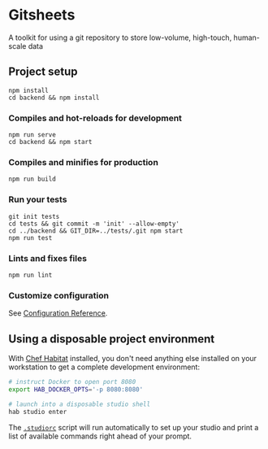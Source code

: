 # Gitsheets

A toolkit for using a git repository to store low-volume, high-touch, human-scale data

## Project setup

```
npm install
cd backend && npm install
```

### Compiles and hot-reloads for development

```
npm run serve
cd backend && npm start
```

### Compiles and minifies for production

```
npm run build
```

### Run your tests

```
git init tests
cd tests && git commit -m 'init' --allow-empty'
cd ../backend && GIT_DIR=../tests/.git npm start
npm run test
```

### Lints and fixes files

```
npm run lint
```

### Customize configuration

See [Configuration Reference](https://cli.vuejs.org/config/).

## Using a disposable project environment

With [Chef Habitat](https://habitat.sh) installed, you don't need
anything else installed on your workstation to get a complete
development environment:

```bash
# instruct Docker to open port 8080
export HAB_DOCKER_OPTS='-p 8080:8080'

# launch into a disposable studio shell
hab studio enter
```

The [`.studiorc`](./.studiorc) script will run automatically to set up your
studio and print a list of available commands right ahead of your prompt.
